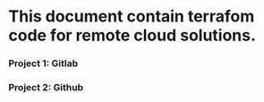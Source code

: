 # This document contain terrafom code for remote cloud solutions.


### Project 1:  Gitlab
### Project 2:  Github
